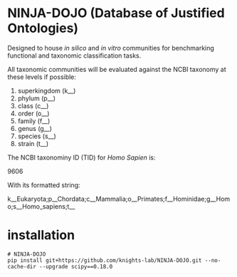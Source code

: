 NINJA-DOJO (Database of Justified Ontologies)
=======
Designed to house *in silico* and *in vitro* communities for benchmarking functional and taxonomic classification tasks.

All taxonomic communities will be evaluated against the NCBI taxonomy at these levels if possible:

1. superkingdom (k__)
2. phylum (p__)
3. class (c__)
4. order (o__)
5. family (f__)
6. genus (g__)
7. species (s__)
8. strain (t__)

The NCBI taxonominy ID (TID) for *Homo Sapien* is:

9606

With its formatted string:

k__Eukaryota;p__Chordata;c__Mammalia;o__Primates;f__Hominidae;g__Homo;s__Homo_sapiens;t__

# installation
```
# NINJA-DOJO
pip install git+https://github.com/knights-lab/NINJA-DOJO.git --no-cache-dir --upgrade scipy==0.18.0
```
